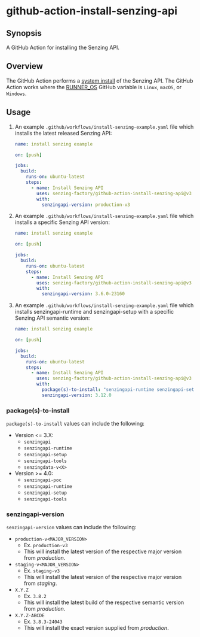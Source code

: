 # github-action-install-senzing-api

## Synopsis

A GitHub Action for installing the Senzing API.

## Overview

The GitHub Action performs a
[system install]
of the Senzing API.
The GitHub Action works where the
[RUNNER_OS]
GitHub variable is `Linux`, `macOS`, or `Windows`.

## Usage

1. An example `.github/workflows/install-senzing-example.yaml` file
   which installs the latest released Senzing API:

    ```yaml
    name: install senzing example

    on: [push]

    jobs:
      build:
        runs-on: ubuntu-latest
        steps:
          - name: Install Senzing API
            uses: senzing-factory/github-action-install-senzing-api@v3
            with:
              senzingapi-version: production-v3
    ```

1. An example `.github/workflows/install-senzing-example.yaml` file
   which installs a specific Senzing API version:

    ```yaml
    name: install senzing example

    on: [push]

    jobs:
      build:
        runs-on: ubuntu-latest
        steps:
          - name: Install Senzing API
            uses: senzing-factory/github-action-install-senzing-api@v3
            with:
              senzingapi-version: 3.6.0-23160
    ```

1. An example `.github/workflows/install-senzing-example.yaml` file
   which installs senzingapi-runtime and senzingapi-setup with a 
   specific Senzing API semantic version:

    ```yaml
    name: install senzing example

    on: [push]

    jobs:
      build:
        runs-on: ubuntu-latest
        steps:
          - name: Install Senzing API
            uses: senzing-factory/github-action-install-senzing-api@v3
            with:
              package(s)-to-install: "senzingapi-runtime senzingapi-setup"
              senzingapi-version: 3.12.0
    ```

### package(s)-to-install

`package(s)-to-install` values can include the following:

- Version <= 3.X:
  - `senzingapi`
  - `senzingapi-runtime`
  - `senzingapi-setup`
  - `senzingapi-tools`
  - `senzingdata-v<X>`
- Version >= 4.0:
  - `senzingapi-poc`
  - `senzingapi-runtime`
  - `senzingapi-setup`
  - `senzingapi-tools`

### senzingapi-version

`senzingapi-version` values can include the following:

- `production-v<MAJOR_VERSION>`
  - Ex. `production-v3`
  - This will install the latest version of the respective major version from *production*.
- `staging-v<MAJOR_VERSION>`
  - Ex. `staging-v3`
  - This will install the latest version of the respective major version from *staging*.
- `X.Y.Z`
  - Ex. `3.8.2`
  - This will install the latest build of the respective semantic version from *production*.
- `X.Y.Z-ABCDE`
  - Ex. `3.8.3-24043`
  - This will install the exact version supplied from *production*.

[RUNNER_OS]: https://docs.github.com/en/actions/learn-github-actions/variables#default-environment-variables
[system install]: https://github.com/senzing-garage/knowledge-base/blob/main/WHATIS/senzing-system-installation.md
